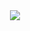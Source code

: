 <div align="center">
  <img src="https://github-readme-stats.vercel.app/api/top-langs/?username=pavelixo&hide=makefile,dockerfile,html,css,scss,vue&bg_color=0000&title_color=e6edf3&text_color=e6edf3&border_color=0000&hide_progress=true&langs_count=20" />
</div>
